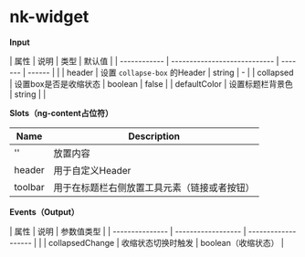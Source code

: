 # nk-widget 

**Input**

| 属性         | 说明                         | 类型    | 默认值 |
| ------------ | ---------------------------- | ------- | ------ |  |
| header       | 设置 `collapse-box` 的Header | string  | -      |
| collapsed    | 设置box是否是收缩状态        | boolean | false  |
| defaultColor | 设置标题栏背景色             | string  |        |
 
**Slots（ng-content占位符）**

| Name    | Description                                  |
| ------- | -------------------------------------------- |
| ''      | 放置内容                                     |
| header  | 用于自定义Header                             |
| toolbar | 用于在标题栏右侧放置工具元素（链接或者按钮） |

**Events（Output）**

| 属性            | 说明               | 参数值类型          |
| --------------- | ------------------ | ------------------- |  |
| collapsedChange | 收缩状态切换时触发 | boolean（收缩状态） |


